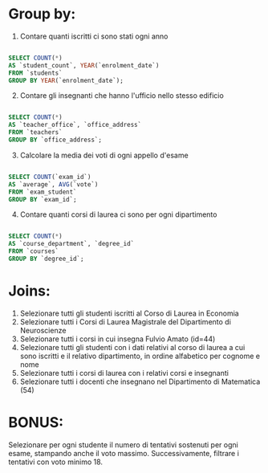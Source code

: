 # Group by:
1. Contare quanti iscritti ci sono stati ogni anno

```sql

SELECT COUNT(*) 
AS `student_count`, YEAR(`enrolment_date`) 
FROM `students` 
GROUP BY YEAR(`enrolment_date`);

```

2. Contare gli insegnanti che hanno l'ufficio nello stesso edificio

```sql

SELECT COUNT(*) 
AS `teacher_office`, `office_address` 
FROM `teachers` 
GROUP BY `office_address`;

```

3. Calcolare la media dei voti di ogni appello d'esame

```sql

SELECT COUNT(`exam_id`) 
AS `average`, AVG(`vote`) 
FROM `exam_student` 
GROUP BY `exam_id`;

```

4. Contare quanti corsi di laurea ci sono per ogni dipartimento

```sql

SELECT COUNT(*) 
AS `course_department`, `degree_id` 
FROM `courses` 
GROUP BY `degree_id`;

```


# Joins:
1. Selezionare tutti gli studenti iscritti al Corso di Laurea in Economia
2. Selezionare tutti i Corsi di Laurea Magistrale del Dipartimento di Neuroscienze
3. Selezionare tutti i corsi in cui insegna Fulvio Amato (id=44)
4. Selezionare tutti gli studenti con i dati relativi al corso di laurea a cui sono iscritti e il relativo dipartimento, in ordine alfabetico per cognome e nome
5. Selezionare tutti i corsi di laurea con i relativi corsi e insegnanti
6. Selezionare tutti i docenti che insegnano nel Dipartimento di Matematica (54)

# BONUS: 
Selezionare per ogni studente il numero di tentativi sostenuti per ogni esame, stampando anche il voto massimo. Successivamente, filtrare i tentativi con voto minimo 18.
